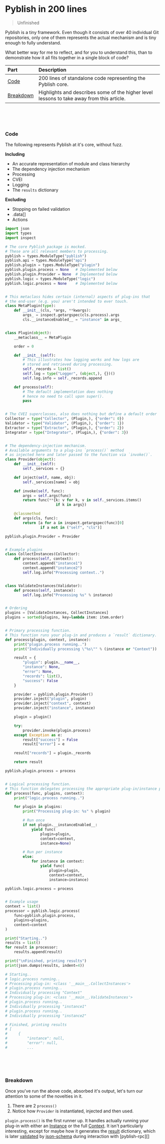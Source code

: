 # Pyblish in 200 lines

> Unfinished

Pyblish is a tiny framework. Even though it consists of over 40 individual Git repositories, only one of them represents the actual mechanism and is tiny enough to fully understand.

What better way for me to reflect, and for you to understand this, than to demonstrate how it all fits together in a single block of code?

| **Part**                  | **Description**
|:--------------------------|:-------------
| [Code](#code)             | 200 lines of standalone code representing the Pyblish core.
| [Breakdown](#breakdown)   | Highlights and describes some of the higher level lessons to take away from this article.

<br>
<br>
<br>

### Code

The following represents Pyblish at it's core, without fuzz.

**Including**

- An accurate representation of module and class hierarchy
- The dependency injection mechanism
- Processing
- CVEI
- Logging
- The `results` dictionary

**Excluding**

- Stopping on failed validation
- .data[]
- Actions


```python
import json
import types
import inspect

# The core Pyblish package is mocked.
# These are all relevant members to processing.
pyblish = types.ModuleType("pyblish")
pyblish.api = types.ModuleType("api")
pyblish.plugin = types.ModuleType("plugin")
pyblish.plugin.process = None   # Implemented below
pyblish.plugin.Provider = None  # Implemented below
pyblish.logic = types.ModuleType("logic")
pyblish.logic.process = None    # Implemented below


# This metaclass hides certain (internal) aspects of plug-ins that
# the end-user (e.g. you) aren't intended to ever touch.
class MetaPlugin(type):
    def __init__(cls, *args, **kwargs):
        args_ = inspect.getargspec(cls.process).args
        cls.__instanceEnabled__ = "instance" in args_


class Plugin(object):
    __metaclass__ = MetaPlugin

    order = 0

    def __init__(self):
        # This illustrates how logging works and how logs are
        # stored and retrieved during processing.
        self._records = list()
        self.log = type("Logger", (object,), {})()
        self.log.info = self._records.append

    def process(self):
        # The default implementation does nothing
        # hence no need to call upon super().
        pass


# The CVEI superclasses, also does nothing but define a default order
Collector = type("Collector", (Plugin,), {"order": 0})
Validator = type("Validator", (Plugin,), {"order": 1})
Extractor = type("Extractor", (Plugin,), {"order": 2})
Integrator = type("Integrator", (Plugin,), {"order": 3})


# The dependency-injection mechanism.
# Available arguments to a plug-ins `process()` method
# as injected here and later passed to the function via `invoke()`.
class Provider(object):
    def __init__(self):
        self._services = {}

    def inject(self, name, obj):
        self._services[name] = obj

    def invoke(self, func):
        args = self.args(func)
        return func(**{k: v for k, v in self._services.items()
                       if k in args})

    @classmethod
    def args(cls, func):
        return [a for a in inspect.getargspec(func)[0]
                if a not in ("self", "cls")]

pyblish.plugin.Provider = Provider


# Example plugins
class CollectInstances(Collector):
    def process(self, context):
        context.append("instance1")
        context.append("instance2")
        self.log.info("Processing context..")


class ValidateInstances(Validator):
    def process(self, instance):
        self.log.info("Processing %s" % instance)


# Ordering
plugins = [ValidateInstances, CollectInstances]
plugins = sorted(plugins, key=lambda item: item.order)


# Primary processing function.
# This function runs your plug-in and produces a `result` dictionary.
def process(plugin, context, instance):
    print("plugin.process running..")
    print("Individually processing \"%s\"" % (instance or "Context"))

    result = {
        "plugin": plugin.__name__,
        "instance": None,
        "error": None,
        "records": list(),
        "success": False
    }

    provider = pyblish.plugin.Provider()
    provider.inject("plugin", plugin)
    provider.inject("context", context)
    provider.inject("instance", instance)

    plugin = plugin()

    try:
        provider.invoke(plugin.process)
    except Exception as e:
        result["success"] = False
        result["error"] = e

    result["records"] = plugin._records

    return result

pyblish.plugin.process = process


# Logical processing function.
# This function delegates processing the appropriate plug-in/instance pair.
def process(func, plugins, context):
    print("logic.process running..")

    for plugin in plugins:
        print("Processing plug-in: %s" % plugin)

        # Run once
        if not plugin.__instanceEnabled__:
            yield func(
                plugin=plugin,
                context=context,
                instance=None)

        # Run per instance
        else:
            for instance in context:
                yield func(
                    plugin=plugin,
                    context=context,
                    instance=instance)

pyblish.logic.process = process


# Example usage
context = list()
processor = pyblish.logic.process(
    func=pyblish.plugin.process,
    plugins=plugins,
    context=context
)

print("Starting..")
results = list()
for result in processor:
    results.append(result)

print("\nFinished, printing results")
print(json.dumps(results, indent=4))

# Starting..
# logic.process running..
# Processing plug-in: <class '__main__.CollectInstances'>
# plugin.process running..
# Individually processing "Context"
# Processing plug-in: <class '__main__.ValidateInstances'>
# plugin.process running..
# Individually processing "instance1"
# plugin.process running..
# Individually processing "instance2"

# Finished, printing results
# [
#     {
#         "instance": null,
#         "error": null,
#         ...

```

<br>
<br>
<br>

### Breakdown

Once you've run the above code, absorbed it's output, let's turn our attention to some of the novelties in it.

1. There are 2 `process()`
2. Notice how `Provider` is instantiated, injected and then used.

`plugin.process()` is the first runner up. It handles actually running your plug-in with either an [Instance][] or the full [Context][]. It isn't particularly interesting, except for maybe how it generates the [result][] dictionary, which is later [validated][1] by [json-schema][2] during interaction with [pyblish-rpc][]

[1]: https://github.com/pyblish/pyblish-rpc/tree/master/pyblish_rpc/schema
[2]: http://json-schema.org/
[result]: https://github.com/pyblish/pyblish.api/wiki/result
[Instance]: https://github.com/pyblish/pyblish.api/wiki/Instance
[Context]: https://github.com/pyblish/pyblish.api/wiki/Context
